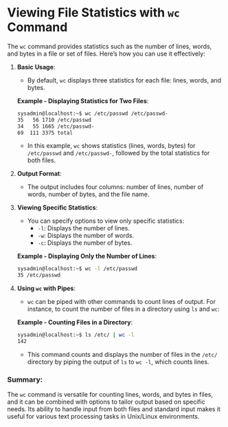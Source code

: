 # Viewing File Statistics with `wc` Command

The `wc` command provides statistics such as the number of lines, words, and bytes in a file or set of files. Here’s how you can use it effectively:

1. **Basic Usage**:
   - By default, `wc` displays three statistics for each file: lines, words, and bytes.

   **Example - Displaying Statistics for Two Files**:
   ```bash
   sysadmin@localhost:~$ wc /etc/passwd /etc/passwd-
   35   56 1710 /etc/passwd
   34   55 1665 /etc/passwd-
   69  111 3375 total
   ```
   - In this example, `wc` shows statistics (lines, words, bytes) for `/etc/passwd` and `/etc/passwd-`, followed by the total statistics for both files.

2. **Output Format**:
   - The output includes four columns: number of lines, number of words, number of bytes, and the file name.

3. **Viewing Specific Statistics**:
   - You can specify options to view only specific statistics:
     - `-l`: Displays the number of lines.
     - `-w`: Displays the number of words.
     - `-c`: Displays the number of bytes.

   **Example - Displaying Only the Number of Lines**:
   ```bash
   sysadmin@localhost:~$ wc -l /etc/passwd
   35 /etc/passwd
   ```

4. **Using `wc` with Pipes**:
   - `wc` can be piped with other commands to count lines of output. For instance, to count the number of files in a directory using `ls` and `wc`:

   **Example - Counting Files in a Directory**:
   ```bash
   sysadmin@localhost:~$ ls /etc/ | wc -l
   142
   ```
   - This command counts and displays the number of files in the `/etc/` directory by piping the output of `ls` to `wc -l`, which counts lines.

### Summary:
The `wc` command is versatile for counting lines, words, and bytes in files, and it can be combined with options to tailor output based on specific needs. Its ability to handle input from both files and standard input makes it useful for various text processing tasks in Unix/Linux environments.

